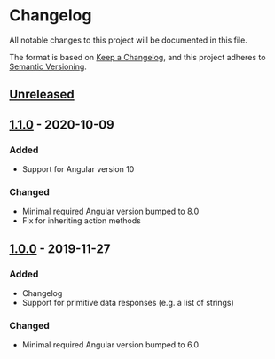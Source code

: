 # Changelog
All notable changes to this project will be documented in this file.

The format is based on [Keep a Changelog](https://keepachangelog.com/en/1.0.0/),
and this project adheres to [Semantic Versioning](https://semver.org/spec/v2.0.0.html).

## [Unreleased]

## [1.1.0] - 2020-10-09
### Added
- Support for Angular version 10
### Changed
- Minimal required Angular version bumped to 8.0
- Fix for inheriting action methods

## [1.0.0] - 2019-11-27
### Added
- Changelog
- Support for primitive data responses (e.g. a list of strings)
### Changed
- Minimal required Angular version bumped to 6.0

[Unreleased]: https://github.com/beachmachine/ngx-resource-factory/compare/1.1.0...HEAD
[1.1.0]: https://github.com/beachmachine/ngx-resource-factory/releases/tag/1.1.0
[1.0.0]: https://github.com/beachmachine/ngx-resource-factory/releases/tag/1.0.0
